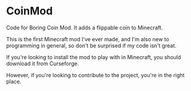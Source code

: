 # CoinMod
Code for Boring Coin Mod.  It adds a flippable coin to Minecraft.

This is the first Minecraft mod I've ever made, and I'm also new to programming in general, so don't be surprised if my code isn't great.

If you're looking to install the mod to play with in Minecraft, you should download it from Curseforge.

However, if you're looking to contribute to the project, you're in the right place.
